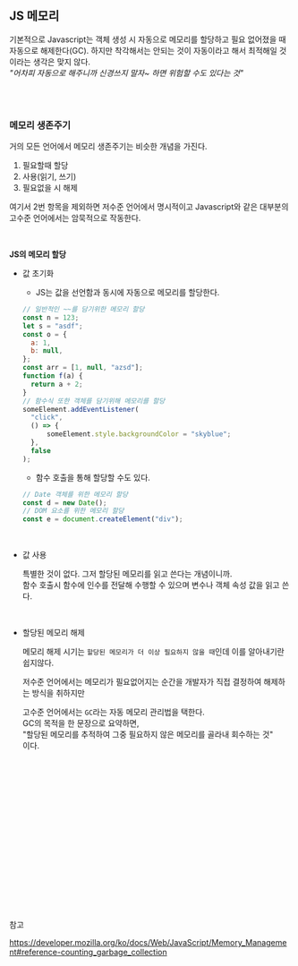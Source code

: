 ## JS 메모리

기본적으로 Javascript는 객체 생성 시 자동으로 메모리를 할당하고 필요 없어졌을 때 자동으로 해제한다(GC). 하지만 착각해서는 안되는 것이 자동이라고 해서 최적해일 것이라는 생각은 맞지 않다.  
_"어차피 자동으로 해주니까 신경쓰지 말자~ 하면 위험할 수도 있다는 것"_

<br>
<br>

### 메모리 생존주기

거의 모든 언어에서 메모리 생존주기는 비슷한 개념을 가진다.

1. 필요할때 할당
2. 사용(읽기, 쓰기)
3. 필요없을 시 해제

여기서 2번 항목을 제외하면 저수준 언어에서 명시적이고 Javascript와 같은 대부분의 고수준 언어에서는 암묵적으로 작동한다.

<br>

**JS의 메모리 할당**

- 값 초기화

  - JS는 값을 선언함과 동시에 자동으로 메모리를 할당한다.

  ```js
  // 일반적인 ~~를 담기위한 메모리 할당
  const n = 123;
  let s = "asdf";
  const o = {
  	a: 1,
  	b: null,
  };
  const arr = [1, null, "azsd"];
  function f(a) {
  	return a + 2;
  }
  // 함수식 또한 객체를 담기위해 메모리를 할당
  someElement.addEventListener(
  	"click",
  	() => {
  		someElement.style.backgroundColor = "skyblue";
  	},
  	false
  );
  ```

  - 함수 호출을 통해 할당할 수도 있다.

  ```js
  // Date 객체를 위한 메모리 할당
  const d = new Date();
  // DOM 요소를 위한 메모리 할당
  const e = document.createElement("div");
  ```

<br>

- 값 사용

  특별한 것이 없다. 그저 할당된 메모리를 읽고 쓴다는 개념이니까.  
  함수 호출시 함수에 인수를 전달해 수행할 수 있으며 변수나 객체 속성 값을 읽고 쓴다.

<br>

- 할당된 메모리 해제

  메모리 해제 시기는 `할당된 메모리가 더 이상 필요하지 않을 때`인데 이를 알아내기란 쉽지않다.

  저수준 언어에서는 메모리가 필요없어지는 순간을 개발자가 직접 결정하여 해제하는 방식을 취하지만

  고수준 언어에서는 `GC`라는 자동 메모리 관리법을 택한다.  
  GC의 목적을 한 문장으로 요약하면,  
  "할당된 메모리를 추적하여 그중 필요하지 않은 메모리를 골라내 회수하는 것"  
  이다.

<br>
<br>
<br>
<br>
<br>
<br>
<br>
<br>
<br>
<br>
<br>
<br>
<br>
<br>
<br>
<br>

참고

https://developer.mozilla.org/ko/docs/Web/JavaScript/Memory_Management#reference-counting_garbage_collection
